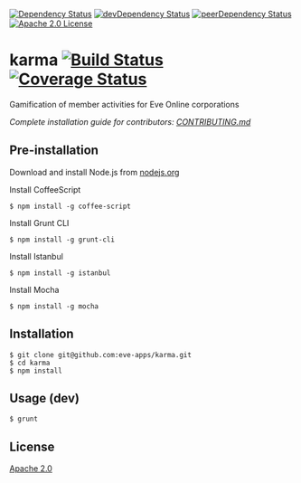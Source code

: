 [![Dependency Status][david-image]][david-url] [![devDependency Status][david-dev-image]][david-dev-url] [![peerDependency Status][david-peer-image]][david-peer-url] [![Apache 2.0 License][license-image]][license-url]

# karma [![Build Status][travis-image]][travis-url] [![Coverage Status][coveralls-image]][coveralls-url]

Gamification of member activities for Eve Online corporations

_Complete installation guide for contributors: [CONTRIBUTING.md](CONTRIBUTING.md)_

## Pre-installation

Download and install Node.js from [nodejs.org][1]

Install CoffeeScript
```
$ npm install -g coffee-script
```

Install Grunt CLI
```
$ npm install -g grunt-cli
```

Install Istanbul
```
$ npm install -g istanbul
```

Install Mocha
```
$ npm install -g mocha
```

## Installation

```
$ git clone git@github.com:eve-apps/karma.git
$ cd karma
$ npm install
```

## Usage (dev)

```
$ grunt
```

## License

[Apache 2.0][license-url]

[1]: https://nodejs.org/

[license-image]: http://img.shields.io/badge/license-Apache%202.0-blue.svg
[license-url]: LICENSE
[travis-url]: https://travis-ci.org/eve-apps/karma
[travis-image]: https://img.shields.io/travis/eve-apps/karma.svg
[coveralls-url]: https://coveralls.io/github/eve-apps/karma
[coveralls-image]: https://img.shields.io/coveralls/eve-apps/karma.svg
[david-url]: https://david-dm.org/eve-apps/karma
[david-image]: https://img.shields.io/david/eve-apps/karma.svg
[david-dev-url]: https://david-dm.org/eve-apps/karma#info=devDependencies
[david-dev-image]: https://david-dm.org/eve-apps/karma/dev-status.svg
[david-peer-url]: https://david-dm.org/eve-apps/karma#info=peerDependencies
[david-peer-image]: https://david-dm.org/eve-apps/karma/peer-status.svg
